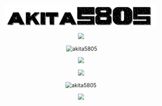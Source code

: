 
<p align="center"> <img src="https://raw.githubusercontent.com/akita5805/akita5805/main/images/akitanobg.gif" />
<p align="center"> <img src="https://i.imgur.com/91NGpEy.png" />
<p align="center">&nbsp;<img src="https://github-readme-stats.vercel.app/api?username=akita5805&show_icons=true&theme=cobalt&hide_border=true&locale=en" alt="akita5805" /></p>
<p align="center"> <img src="https://i.imgur.com/zfO0TUJ.png"/>

<p align="center"> <img src="https://i.imgur.com/CjWRd03.png"/>

</p align="center">


<p align="center"> <img src="https://komarev.com/ghpvc/?username=akita5805&label=views&color=01090e&style=plastic" alt="akita5805" /> </p>
<p align="center"> <img src="https://preview.redd.it/hfs12p7u11951.png?auto=webp&s=2e472958d1482c070e7802580b0a81c84eb5d425" /> </p>

